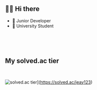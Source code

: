 
## 👋🏻 Hi there  

- 💼   Junior Developer
- 🏫   University Student

<br>
<br>
<br>

## My solved.ac tier
<br>

![solved.ac tier](http://mazassumnida.wtf/api/generate_badge?boj=jeay123)](https://solved.ac/jeay123)
<!--
**CHAYEONIL/CHAYEONIL** is a ✨ _special_ ✨ repository because its `README.md` (this file) appears on your GitHub profile.

Here are some ideas to get you started:

- 🔭 I’m currently working on ...
- 🌱 I’m currently learning ...
- 👯 I’m looking to collaborate on ...
- 🤔 I’m looking for help with ...
- 💬 Ask me about ...
- 📫 How to reach me: ...
- 😄 Pronouns: ...
- ⚡ Fun fact: ...
-->
